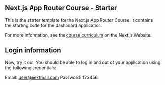 ## Next.js App Router Course - Starter

This is the starter template for the Next.js App Router Course. It contains the starting code for the dashboard application.

For more information, see the [course curriculum](https://nextjs.org/learn) on the Next.js Website.

## Login information

Now, try it out. You should be able to log in and out of your application using the following credentials:

Email: user@nextmail.com
Password: 123456
